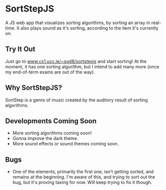 # SortStepJS
A JS web app that visualizes sorting algorithms, by sorting an array in real-time. It also plays sound as it's sorting, 
according to the item it's currently on.

## Try It Out
Just go to www.cs1.ucc.ie/~sod8/sortstepjs and start sorting!
At the moment, it has one sorting algorithm, but I intend to add many more (once my end-of-term exams are out of the way).

## Why SortStepJS?
SortStep is a genre of music created by the auditory result of sorting algorithms. 

## Developments Coming Soon
- More sorting algorithms coming soon!
- Gonna improve the dark theme.
- More sound effects or sound themes coming soon.

## Bugs
- One of the elements, primarily the first one, isn't getting sorted, and remains at the beginning. 
I'm aware of this, and trying to sort out the bug, but it's proving taxing for now. Will keep trying to fix it though.